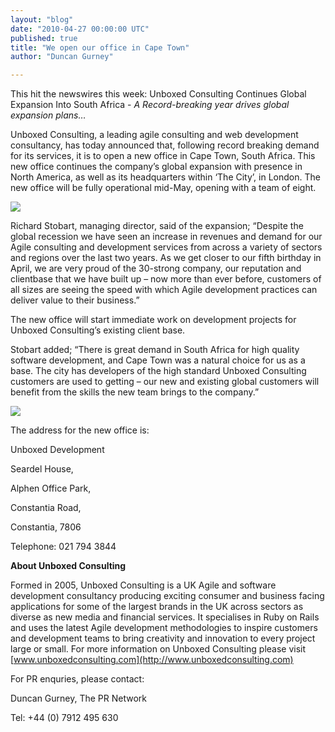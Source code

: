 ```yaml
---
layout: "blog"
date: "2010-04-27 00:00:00 UTC"
published: true
title: "We open our office in Cape Town"
author: "Duncan Gurney"

---
```


This hit the newswires this week:&nbsp;Unboxed Consulting Continues Global Expansion Into South Africa -&nbsp;_A Record-breaking year drives global expansion plans…_

Unboxed Consulting, a leading agile consulting and web development consultancy, has today announced that, following record breaking demand for its services, it is to open a new office in Cape Town, South Africa.&nbsp;This new office continues the company’s global expansion with presence in North America, as well as its headquarters within ‘The City’, in London. The new office will be fully operational mid-May, opening with a team of eight.

[![](/uploads/Image/P1000491.JPG)](/uploads/Image/P1000491.JPG)

Richard Stobart, managing director, said of the expansion; “Despite the global recession we have seen an increase in revenues and demand for our Agile consulting and development services from across a variety of sectors and regions over the last two years.&nbsp;As we get closer to our fifth birthday in April, we are very proud of the 30-strong company, our reputation and clientbase that we have built up – now more than ever before, customers of all sizes are seeing the speed with which Agile development practices can deliver value to their business.”

The new office will start immediate work on development projects for Unboxed Consulting’s existing client base.

Stobart added; “There is great demand in South Africa for high quality software development, and Cape Town was a natural choice for us as a base.&nbsp;The city has developers of the high standard Unboxed Consulting customers are used to getting – our new and existing global customers will benefit from the skills the new team brings to the company.”

![](/uploads/Image/P1000167.JPG)

The address for the new office is:  
 Unboxed Development  
 Seardel House,  
 Alphen Office Park,  
 Constantia Road,  
 Constantia, 7806&nbsp;  
 Telephone: 021 794 3844

**About Unboxed Consulting**

Formed in 2005, Unboxed Consulting is a UK Agile and software development consultancy producing exciting consumer and business facing applications for some of the largest brands in the UK across sectors as diverse as new media and financial services.&nbsp;It specialises in Ruby on Rails and uses the latest Agile development methodologies to inspire customers and development teams to bring creativity and innovation to every project large or small.&nbsp;For more information on Unboxed Consulting please visit [www.unboxedconsulting.com](http://www.unboxedconsulting.com)

For PR enquries, please contact:  
 Duncan Gurney, The PR Network  
 Tel: +44 (0) 7912 495 630


